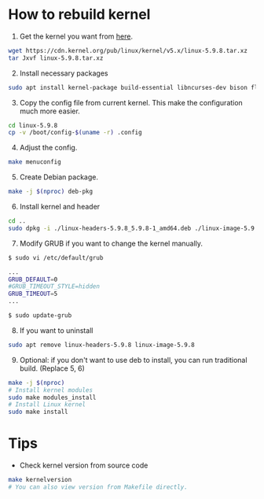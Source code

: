 # How to rebuild kernel

1. Get the kernel you want from [here](https://cdn.kernel.org/pub/linux/kernel/).

```bash
wget https://cdn.kernel.org/pub/linux/kernel/v5.x/linux-5.9.8.tar.xz
tar Jxvf linux-5.9.8.tar.xz
```

2. Install necessary packages

```bash
sudo apt install kernel-package build-essential libncurses-dev bison flex libssl-dev libelf-dev
```

3. Copy the config file from current kernel. This make the configuration much more easier.

```bash
cd linux-5.9.8
cp -v /boot/config-$(uname -r) .config
```

4. Adjust the config.

```bash
make menuconfig
```

5. Create Debian package.

```bash
make -j $(nproc) deb-pkg
```

6. Install kernel and header

```bash
cd ..
sudo dpkg -i ./linux-headers-5.9.8_5.9.8-1_amd64.deb ./linux-image-5.9.8_5.9.8-1_amd64.deb
```

7. Modify GRUB if you want to change the kernel manually.

```bash
$ sudo vi /etc/default/grub

...
GRUB_DEFAULT=0
#GRUB_TIMEOUT_STYLE=hidden
GRUB_TIMEOUT=5
...

$ sudo update-grub
```

8. If you want to uninstall

```bash
sudo apt remove linux-headers-5.9.8 linux-image-5.9.8
```

9. Optional: if you don't want to use deb to install, you can run traditional build. (Replace 5, 6)

```bash
make -j $(nproc)
# Install kernel modules
sudo make modules_install
# Install Linux kernel 
sudo make install
```

# Tips
* Check kernel version from source code

```bash
make kernelversion
# You can also view version from Makefile directly.
```
